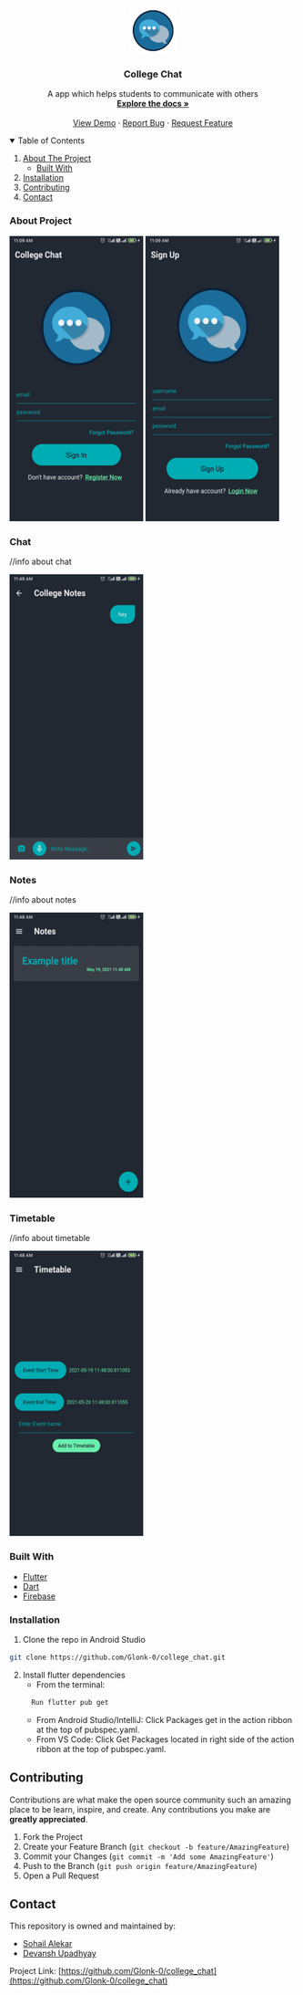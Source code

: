 <!-- PROJECT LOGO -->
<br />
<p align="center">
  <a href="https://github.com/Glonk-0/college_chat">
    <img src="assets/images/circle-logo.png" alt="Logo" width="80" height="80">
  </a>
 <h3 align="center">College Chat</h3>

  <p align="center">A app which helps students to communicate with others
  <br />
    <a href="https://github.com/Glonk-0/college_chat"><strong>Explore the docs »</strong></a>
    <br />
    <br />
    <a href="https://github.com/Glonk-0/college_chat">View Demo</a>
    ·
    <a href="https://github.com/Glonk-0/college_chat/issues">Report Bug</a>
    ·
    <a href="https://github.com/Glonk-0/college_chat/issues">Request Feature</a>
  </p>
</p>
<!-- TABLE OF CONTENTS -->
<details open="open">
  <summary>Table of Contents</summary>
  <ol>
    <li>
      <a href="#about-the-project">About The Project</a>
      <ul>
        <li><a href="#built-with">Built With</a></li>
      </ul>
    </li>
    <li>
      <a href="#installation">Installation</a></li>
    </li>
    <li><a href="#contributing">Contributing</a></li>
    <li><a href="#contact">Contact</a></li>
  </ol>
</details>
<!-- ABOUT THE PROJECT -->

  ### About Project
  
 
<img src = "gitimages/signin.jpg" width="235" height="500"/> <img src = "gitimages/register.jpg" width="235" height="500"/> 

  ### Chat  
//info about chat

<img src = "gitimages/chat.jpg" width="235" height="500"/>

  ### Notes  
//info about notes

<img src = "gitimages/notes.jpg" width="235" height="500"/>

  ### Timetable
//info about timetable

<img src = "gitimages/timetable.jpg" width="235" height="500"/>


  ### Built With

* [Flutter](https://flutter.dev/)
* [Dart](https://dart.dev/)
* [Firebase](https://firebase.google.com/)

### Installation

1.  Clone the repo in Android Studio
   ```sh
   git clone https://github.com/Glonk-0/college_chat.git
   ```
2. Install flutter dependencies
    * From the terminal: 
    ```sh
      Run flutter pub get
    ```
    *  From Android Studio/IntelliJ: Click Packages get in the action ribbon at the top of pubspec.yaml.
    *  From VS Code: Click Get Packages located in right side of the action ribbon at the top of pubspec.yaml.


<!-- CONTRIBUTING -->
## Contributing

Contributions are what make the open source community such an amazing place to be learn, inspire, and create. Any contributions you make are **greatly appreciated**.

1. Fork the Project
2. Create your Feature Branch (`git checkout -b feature/AmazingFeature`)
3. Commit your Changes (`git commit -m 'Add some AmazingFeature'`)
4. Push to the Branch (`git push origin feature/AmazingFeature`)
5. Open a Pull Request


<!-- CONTACT -->
## Contact
  This repository is owned and maintained by:
  
* [Sohail Alekar](https://github.com/Glonk-0)
* [Devansh Upadhyay](https://github.com/DevanshUpadhyay26)

Project Link: [https://github.com/Glonk-0/college_chat](https://github.com/Glonk-0/college_chat)

